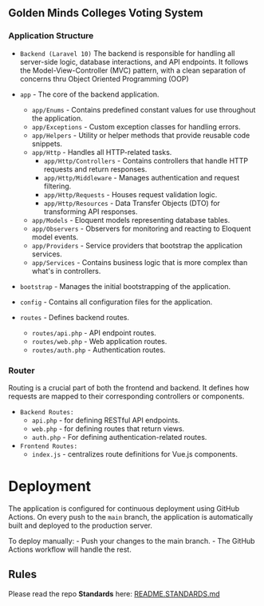 ## Golden Minds Colleges Voting System

### Application Structure
  - `Backend (Laravel 10)` 
    The backend is responsible for handling all server-side logic, database interactions, and API endpoints. It follows the Model-View-Controller (MVC) pattern, with a clean separation of concerns thru Object Oriented Programming (OOP)


  - `app` - The core of the backend application.
    - `app/Enums` - Contains predefined constant values for use throughout the application.
    - `app/Exceptions` - Custom exception classes for handling errors.
    - `app/Helpers` - Utility or helper methods that provide reusable code snippets.
    - `app/Http` - Handles all HTTP-related tasks.
      - `app/Http/Controllers` - Contains controllers that handle HTTP requests and return responses.
      - `app/Http/Middleware` - Manages authentication and request filtering.
      - `app/Http/Requests` - Houses request validation logic.
      - `app/Http/Resources` - Data Transfer Objects (DTO) for transforming API responses.
    - `app/Models` - Eloquent models representing database tables.
    - `app/Observers` - Observers for monitoring and reacting to Eloquent model events.
    - `app/Providers` - Service providers that bootstrap the application services.
    - `app/Services` - Contains business logic that is more complex than what's in controllers.
  - `bootstrap` - Manages the initial bootstrapping of the application.
  - `config` - Contains all configuration files for the application.
  - `routes` - Defines backend routes.
    - `routes/api.php` - API endpoint routes.
    - `routes/web.php` - Web application routes.
    - `routes/auth.php` - Authentication routes.


### Router
Routing is a crucial part of both the frontend and backend. It defines how requests are mapped to their corresponding controllers or components.

- `Backend Routes:` 
  - `api.php` - for defining RESTful API endpoints.
  - `web.php` - for defining routes that return views.
  - `auth.php` - For defining authentication-related routes.
- `Frontend Routes:` 
  - `index.js` - centralizes route definitions for Vue.js components.


# Deployment
The application is configured for continuous deployment using GitHub Actions. On every push to the `main` branch, the application is automatically built and deployed to the production server.

To deploy manually:
	- Push your changes to the main branch.
	- The GitHub Actions workflow will handle the rest.

## Rules

Please read the repo **Standards** here: [README.STANDARDS.md](./README.STANDARDS.md)
